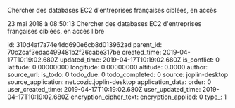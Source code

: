Chercher des databases EC2 d\'entreprises françaises ciblées, en accès

23 mai 2018 à 08:50:13
Chercher des databases EC2 d\'entreprises françaises ciblées, en accès
libre


id: 310d4af7a74e4dd690e6cb8d013962ad
parent_id: 70c2caf3edac499481b2f26cabe317be
created_time: 2019-04-17T10:19:02.680Z
updated_time: 2019-04-17T10:19:02.680Z
is_conflict: 0
latitude: 0.00000000
longitude: 0.00000000
altitude: 0.0000
author: 
source_url: 
is_todo: 0
todo_due: 0
todo_completed: 0
source: joplin-desktop
source_application: net.cozic.joplin-desktop
application_data: 
order: 0
user_created_time: 2019-04-17T10:19:02.680Z
user_updated_time: 2019-04-17T10:19:02.680Z
encryption_cipher_text: 
encryption_applied: 0
type_: 1